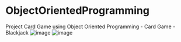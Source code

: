 # ObjectOrientedProgramming
Project Card Game using Object Oriented Programming - Card Game - Blackjack
![image](https://user-images.githubusercontent.com/58844165/166667497-5677df0d-c341-4e45-bda1-b68a91fe4e6a.png)
![image](https://user-images.githubusercontent.com/58844165/166667549-a4a4ccbd-4635-4f0b-bf12-81eefbd4c7dc.png)

